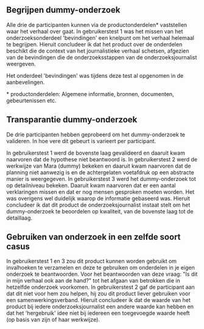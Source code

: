 
## Begrijpen dummy-onderzoek

Alle drie de participanten kunnen via de productonderdelen* vaststellen waar het verhaal over gaat. In gebruikerstest 1 was het missen van het onderzoeksonderdeel 'bevindingen' een knelpunt om het verhaal helemaal te begrijpen. Hieruit concludeer ik dat het product over de onderdelen beschikt die de context van het journalistieke verhaal schetsen, afgezien van de bevindingen die de onderzoeksstappen van de onderzoeksjournalist weergeven.

Het onderdeel 'bevindingen' was tijdens deze test al opgenomen in de aanbevelingen.

\* productonderdelen: Algemene informatie, bronnen, documenten, gebeurtenissen etc.


## Transparantie dummy-onderzoek

De drie participanten hebben geprobeerd om het dummy-onderzoek te valideren. In hoe vere dit gebeurt is varieert per participant.

In gebruikerstest 1 werd de bovenste laag gevalideerd en daaruit kwam naarvoren dat de hypothese niet beantwoord is. In gebruikerstest 2 werd de werkwijze van Mara (dummy) bekeken en daaruit kwam naarvoren dat de planning niet aanwezig is en de achtergelaten voetafdruk op een abstracte manier is weergegeven. In gebruikerstest 3 werd het dummy-onderzoek tot op detailniveau bekeken. Daaruit kwam naarvoren dat er een aantal verklaringen missen en dat er nog mensen gesproken moeten worden. Het was overigens wel duidelijk waarop de informatie gebaseerd was. Hieruit concludeer ik dat dit product de onderzoeksjournalist instaat stelt om het dummy-onderzoek te beoordelen op kwaliteit, van de bovenste laag tot de detaillaag.


## Gebruiken van onderzoek in een zelfde soort casus

In gebruikerstest 1 en 3 zou dit product kunnen worden gebruikt om invalhoeken te verzamelen en deze te gebruiken om onderdelen in je eigen onderzoek te beantwoorden. Voor het beantwoorden van deze vraag: "Is dit in mijn verhaal ook aan de hand?" tot het afgaan van betrokken die in hetzelfde onderzoek voorkomen. In gebruikerstest 2 gaf de participant aan dat dit niet voor hem zou helpen, hij zou dit product liever gebruiken voor een samenwerkingsverband. Hieruit concludeer ik dat de waarde van het product bij iedere onderzoeksjournalist een andere waarde kan hebben en dat het 'hergebruik' idee niet bij iedereen een toegevoegde waarde heeft (op basis van zijn of haar werkwijze).





